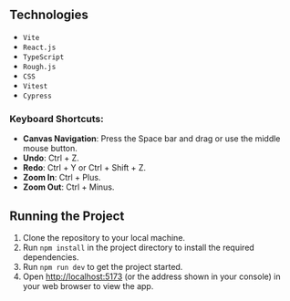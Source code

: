 ## Technologies

- `Vite`
- `React.js`
- `TypeScript`
- `Rough.js`
- `CSS`
- `Vitest`
- `Cypress`

### Keyboard Shortcuts:

- **Canvas Navigation**: Press the Space bar and drag or use the middle mouse button.
- **Undo**: Ctrl + Z.
- **Redo**: Ctrl + Y or Ctrl + Shift + Z.
- **Zoom In**: Ctrl + Plus.
- **Zoom Out**: Ctrl + Minus.

## Running the Project

1. Clone the repository to your local machine.
2. Run `npm install` in the project directory to install the required dependencies.
3. Run `npm run dev` to get the project started.
4. Open [http://localhost:5173](http://localhost:5173) (or the address shown in your console) in your web browser to
   view the app.
